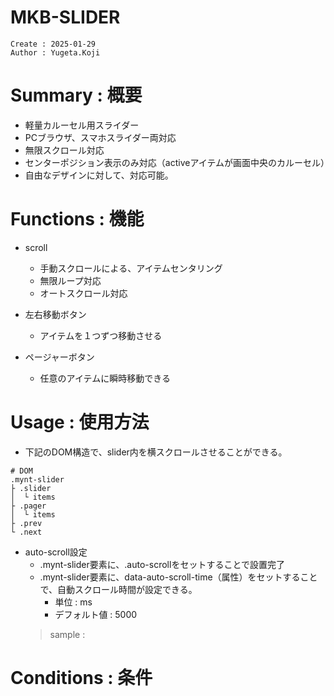 MKB-SLIDER
===
```
Create : 2025-01-29
Author : Yugeta.Koji
```

# Summary : 概要
- 軽量カルーセル用スライダー
- PCブラウザ、スマホスライダー両対応
- 無限スクロール対応
- センターポジション表示のみ対応（activeアイテムが画面中央のカルーセル）
- 自由なデザインに対して、対応可能。

# Functions : 機能
- scroll
  - 手動スクロールによる、アイテムセンタリング
  - 無限ループ対応
  - オートスクロール対応

- 左右移動ボタン
  - アイテムを１つずつ移動させる

- ページャーボタン
  - 任意のアイテムに瞬時移動できる


# Usage : 使用方法
- 下記のDOM構造で、slider内を横スクロールさせることができる。
```
# DOM
.mynt-slider
├ .slider
│  └ items
├ .pager
│  └ items
├ .prev
└ .next
```

- auto-scroll設定
  - .mynt-slider要素に、.auto-scrollをセットすることで設置完了
  - .mynt-slider要素に、data-auto-scroll-time（属性）をセットすることで、自動スクロール時間が設定できる。
    - 単位 : ms
    - デフォルト値 : 5000
  > sample : <div class="mynt-slider auto-scroll" data-auto-scroll-time="1000">





# Conditions : 条件

